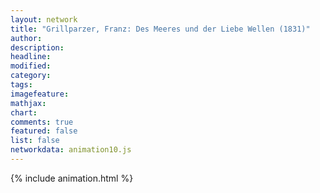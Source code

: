 ```yaml
---
layout: network
title: "Grillparzer, Franz: Des Meeres und der Liebe Wellen (1831)"
author:
description:
headline:
modified:
category:
tags:
imagefeature: 
mathjax: 
chart: 
comments: true
featured: false
list: false
networkdata: animation10.js
---
```

{% include animation.html %}
